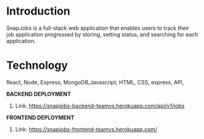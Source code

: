 # Introduction
SnapJobs is a full-stack web application that enables users to track their job application progressed by storing, setting status, and searching for each application.

# Technology
React, Node, Express, MongoDB,Javascript, HTML, CSS, express, API,

**BACKEND DEPLOYMENT**

1. Link: https://snapjobs-backend-teamvs.herokuapp.com/api/v1/jobs

**FRONTEND DEPLOYMENT**

1. Link: https://snapjobs-frontend-teamvs.herokuapp.com/
